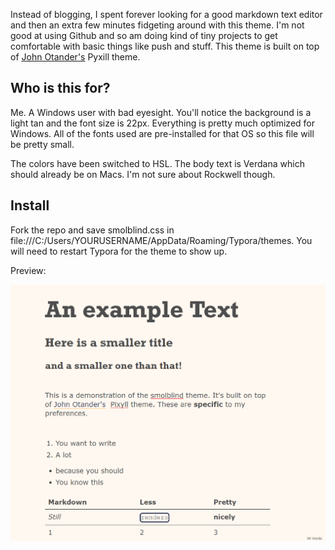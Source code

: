 Instead of blogging, I spent forever looking for a good markdown text editor and then an extra few minutes fidgeting around with this theme. I'm not good at using Github and so am doing kind of tiny projects to get comfortable with basic things like push and stuff. This theme is built on top of [John Otander's](https://johno.com/) Pyxill theme.

## Who is this for?

Me. A Windows user with bad eyesight. You'll notice the background is a light tan and the font size is 22px. Everything is pretty much optimized for Windows. All of the fonts used are pre-installed for that OS so this file will be pretty small.

The colors have been switched to HSL. The body text is Verdana which should already be on Macs. I'm not sure about Rockwell though.

## Install 

Fork the repo and save smolblind.css in file:///C:/Users/YOURUSERNAME/AppData/Roaming/Typora/themes. You will need to restart Typora for the theme to show up.

Preview:

![Theme Preview](preview.png)
